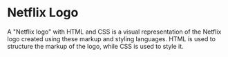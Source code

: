 # Netflix Logo
A "Netflix logo" with HTML and CSS is a visual representation of the Netflix logo created using these markup and styling languages. HTML is used to structure the markup of the logo, while CSS is used to style it.
